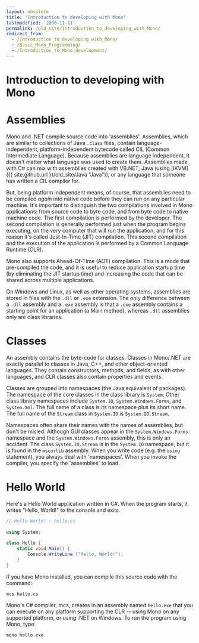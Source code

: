 ```yaml
---
layout: obsolete
title: "Introduction to developing with Mono"
lastmodified: '2006-11-11'
permalink: /old_site/Introduction_to_developing_with_Mono/
redirect_from:
  - /Introduction_to_developing_with_Mono/
  - /Basic_Mono_Programming/
  - /Introduction_to_Mono_development/
---
```


Introduction to developing with Mono
====================================

Assemblies
==========

Mono and .NET compile source code into 'assemblies'. Assemblies, which are similar to collections of Java `.class` files, contain language-independent, platform-independent bytecode called CIL (Common Intermediate Language). Because assemblies are language independent, it doesn't matter what language was used to create them. Assemblies made with C\# can mix with assemblies created with VB.NET, Java (using [IKVM]({{ site.github.url }}/old_site/Java "Java")), or any language that someone has written a CIL compiler for.

But, being platform independent means, of course, that assemblies need to be compiled *again* into native code before they can run on any particular machine. It's important to distinguish the two compilations involved in Mono applications: from source code to byte code, and from byte code to native machine code. The first compilation is performed by the developer. The second compilation is generally performed just when the program begins executing, on the very computer that will run the application, and for this reason it's called Just-In-Time (JIT) compilation. This second compilation and the execution of the application is performed by a Common Language Runtime (CLR).

Mono also supports Ahead-Of-Time (AOT) compilation. This is a mode that pre-compiled the code, and it is useful to reduce application startup time (by eliminating the JIT startup time) and increasing the code that can be shared across multiple applications.

On Windows and Linux, as well as other operating systems, assemblies are stored in files with the `.dll` or `.exe` extension. The only difference between a `.dll` assembly and a `.exe` assembly is that a `.exe` assembly contains a starting point for an application (a Main method), whereas `.dll` assemblies only are class libraries.

Classes
=======

An assembly contains the byte-code for classes. Classes in Mono/.NET are exactly parallel to classes in Java, C++, and other object-oriented languages. They contain constructors, methods, and fields, as with other languages, and CLR classes also contain properties and events.

Classes are grouped into namespaces (the Java equivalent of packages). The namespace of the core classes in the class library is `System`. Other class library namespaces include `System.IO`, `System.Windows.Forms`, and `System.Xml`. The full name of a class is its namespace plus its short name. The full name of the `Stream` class in `System.IO` is `System.IO.Stream`.

Namespaces often share their names with the names of assemblies, but don't be misled. Although GUI classes appear in the `System.Windows.Forms` namespace and the `System.Windows.Forms` assembly, this is only an accident. The class `System.IO.Stream` is in the `System.IO` namespace, but it is found in the `mscorlib` assembly. When you write code (e.g. the `using` statement), you always deal with 'namespaces'. When you invoke the compiler, you specify the 'assemblies' to load.

Hello World
===========

Here's a Hello World application written in C\#. When the program starts, it writes "Hello, World!" to the console and exits.

``` csharp
// Hello World! : hello.cs
 
using System;
 
class Hello {
    static void Main() {
        Console.WriteLine ("Hello, World!");
    }
}
```

If you have Mono installed, you can compile this source code with the command:

    mcs hello.cs

Mono's C\# compiler, mcs, creates in an assembly named `hello.exe` that you can execute on any platform supporting the CLR -- using Mono on any supported platform, or using .NET on Windows. To run the program using Mono, type:

    mono hello.exe

